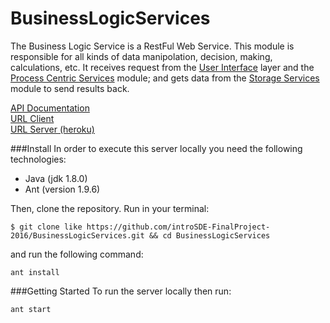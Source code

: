 # BusinessLogicServices

The Business Logic Service is a RestFul Web Service. This module is responsible for all kinds of data manipolation, decision, making, calculations, etc. It receives request from the [User Interface](https://github.com/introSDE-FinalProject-2016/Telegram-Bot) layer and the [Process Centric Services](https://github.com/introSDE-FinalProject-2016/ProcessCentricServices) module; and gets data from the [Storage Services](https://github.com/introSDE-FinalProject-2016/StorageServices) module to send results back.


[API Documentation](http://docs.businesslogicservices.apiary.io/#)  
[URL Client](https://github.com/introSDE-FinalProject-2016/Telegram-Bot)  
[URL Server (heroku)](https://fierce-sea-36005.herokuapp.com/sdelab/businessLogic-service) 


###Install
In order to execute this server locally you need the following technologies:

* Java (jdk 1.8.0)
* Ant (version 1.9.6)

Then, clone the repository. Run in your terminal:

```
$ git clone like https://github.com/introSDE-FinalProject-2016/BusinessLogicServices.git && cd BusinessLogicServices
```

and run the following command:
```
ant install
```

###Getting Started
To run the server locally then run:
```
ant start
```

